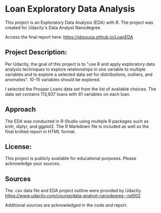 # Loan Exploratory Data Analysis

This project is an Exploratory Data Analysis (EDA) with R. The project was created for Udacity's Data Analyst Nanodegree. 

Access the final report here: https://sbsousa.github.io/LoanEDA

## Project Description:

Per Udacity, the goal of this project is to "use R and apply exploratory data analysis techniques to explore relationships in one variable to multiple variables and to explore a selected data set for distributions, outliers, and anomalies". 10-15 variables should be explored.

I selected the Prosper Loans data set from the list of available choices. The data set contains 113,937 loans with 81 variables on each loan. 

## Approach

The EDA was conducted in R-Studio using multiple R packages such as knitr, diplyr, and ggplot2. The R Markdown file is included as well as the final knitted report in HTML format.

## License:

This project is publicly available for educational purposes. Please acknowledge your sources.

## Sources

The .csv data file and EDA project outline were provided by Udacity.
https://www.udacity.com/course/data-analyst-nanodegree--nd002

Additional sources are acknowledged in the code and report.
